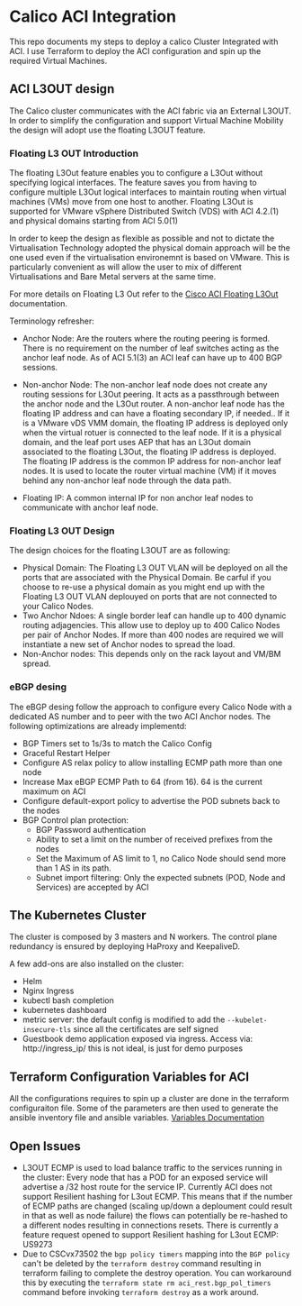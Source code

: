 # Calico ACI Integration

This repo documents my steps to deploy a calico Cluster Integrated with ACI.
I use Terraform to deploy the ACI configuration and spin up the required Virtual Machines.

## ACI L3OUT design

The Calico cluster communicates with the ACI fabric via an External L3OUT.
In order to simplify the configuration and support Virtual Machine Mobility the design will adopt use the floating L3OUT feature.

### Floating L3 OUT Introduction

The  floating L3Out feature enables you to configure a L3Out without specifying logical interfaces. The feature saves you from having to configure multiple L3Out logical interfaces to maintain routing when virtual machines (VMs) move from one host to another. Floating L3Out is supported for VMware vSphere Distributed Switch (VDS) with ACI 4.2.(1) and physical domains starting from ACI 5.0(1)

In order to keep the design as flexible as possible and not to dictate the Virtualisation Technology adopted the physical domain approach will be the one used even if the virtualisation environemnt is based on VMware. This is particularly convenient as will allow the user to mix of different Virtualisations and Bare Metal servers at the same time.

For more details on Floating L3 Out refer to the [Cisco ACI Floating L3Out](https://www.cisco.com/c/en/us/td/docs/switches/datacenter/aci/apic/sw/kb/Cisco-ACI-Floating-L3Out.html) documentation.

Terminology refresher:

* Anchor Node: Are the routers where the routing peering is formed. There is no requirement on the number  of leaf switches acting as the anchor leaf node. As of ACI 5.1(3) an ACI leaf can have up to 400 BGP sessions.

* Non-anchor Node:  The non-anchor leaf node does not create any routing sessions for L3Out peering. It acts as a passthrough between the anchor node and the L3Out router. A non-anchor leaf node has the floating IP address and can have a floating secondary IP, if needed.. If it is a VMware vDS VMM domain, the floating IP address is deployed only when the virtual rotuer is connected to the leaf node. If it is a physical domain, and the leaf port uses AEP that has an L3Out domain associated to the floating L3Out, the floating IP address is deployed. The floating IP address is the common IP address for non-anchor leaf nodes. It is used to locate the router virtual machine (VM) if it moves behind any non-anchor leaf node through the data path.

* Floating IP: A common internal IP for non anchor leaf nodes to communicate with anchor leaf node.

### Floating L3 OUT Design

The design choices for the floating L3OUT are as following:

* Physical Domain: The Floating L3 OUT VLAN will be deployed on all the ports that are associated with the Physical Domain. Be carful if you choose to re-use a physical domain as you might end up with the Floating L3 OUT VLAN deplouyed on ports that are not connected to your Calico Nodes.
* Two Anchor Ndoes: A single border leaf can handle up to 400 dynamic routing adjagencies. This allow use to deploy up to 400 Calico Nodes per pair of Anchor Nodes. If more than 400 nodes are required we will instantiate a new set of Anchor nodes to spread the load.
* Non-Anchor nodes: This depends only on the rack layout and VM/BM spread.

### eBGP desing

The eBGP desing follow the approach to configure every Calico Node with a dedicated AS number and to peer with the two ACI Anchor nodes.
The following optimizations are already implementd:

* BGP Timers set to 1s/3s to match the Calico Config
* Graceful Restart Helper
* Configure AS relax policy to allow installing ECMP path more than one node
* Increase Max eBGP ECMP Path to 64 (from 16). 64 is the current maximum on ACI
* Configure default-export policy to advertise the POD subnets back to the nodes
* BGP Control plan protection:
  * BGP Password authentication
  * Ability to set a limit on the number of received prefixes from the nodes
  * Set the Maximum of AS limit to 1, no Calico Node should send more than 1 AS in its path.
  * Subnet import filtering: Only the expected subnets (POD, Node and Services) are accepted by ACI

## The Kubernetes Cluster

The cluster is composed by 3 masters and N workers.
The control plane redundancy is ensured by deploying HaProxy and KeepaliveD. 

A few add-ons are also installed on the cluster:

* Helm
* Nginx Ingress
* kubectl bash completion
* kubernetes dashboard
* metric server: the default config is modified to add the `--kubelet-insecure-tls` since all the certificates are self signed
* Guestbook demo application exposed via ingress. Access via: http://ingress_ip/ this is not ideal, is just for demo purposes

## Terraform Configuration Variables for ACI

All the configurations requires to spin up a cluster are done in the terraform configuraiton file. Some of the parameters are then used to generate the ansible inventory file and ansible variables.
[Variables Documentation](docs/terraformVars.md)

## Open Issues

* L3OUT ECMP is used to load balance traffic to the services running in the cluster: Every node that has a POD for an exposed service will advertise a /32 host route for the service IP. Currently ACI does not support Resilient hashing for L3out ECMP. This means that if the number of ECMP paths are changed (scaling up/down a deploument could result in that as well as node failure) the flows can potentially be re-hashed to a different nodes resulting in connections resets. There is currently a feature request opened to support Resilient hashing for L3out ECMP: US9273
* Due to CSCvx73502 the `bgp policy timers` mapping into the `BGP policy` can't be deleted by the `terraform destroy` command resulting in terraform failing to complete the destroy operation. You can workaround this by executing the `terraform state rm aci_rest.bgp_pol_timers` command before invoking `terraform destroy` as a work around.
